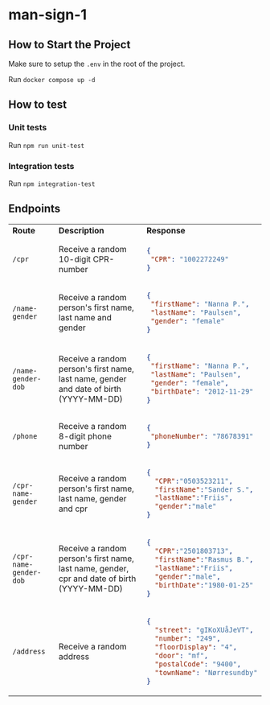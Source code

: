 # man-sign-1

## How to Start the Project

Make sure to setup the `.env` in the root of the project.

Run `docker compose up -d`

## How to test

### Unit tests

Run `npm run unit-test`

### Integration tests

Run `npm integration-test`

## Endpoints

<table>
<tr>
<td> <strong>Route</strong> </td> <td> <strong>Description</strong> </td> <td> <strong>Response</strong> </td>
</tr>
<tr>
<td> <code>/cpr</code> </td>
<td> Receive a random 10-digit CPR-number </td>
<td>

```json
{
 "CPR": "1002272249"
}
```

</td>
</tr>
<tr>
<td> <code>/name-gender</code> </td>
<td> Receive a random person's first name, last name and gender </td>
<td>

```json
{
 "firstName": "Nanna P.",
 "lastName": "Paulsen",
 "gender": "female"
}
```

</td>
</tr>
<tr>
<td> <code>/name-gender-dob</code> </td>
<td> Receive a random person's first name, last name, gender and date of birth (YYYY-MM-DD) </td>
<td>

```json
{
 "firstName": "Nanna P.",
 "lastName": "Paulsen",
 "gender": "female",
 "birthDate": "2012-11-29"
}
```

</td>
</tr>
<tr>
<td> <code>/phone</code> </td>
<td> Receive a random 8-digit phone number </td>
<td>

```json
{
 "phoneNumber": "78678391"
}
```

</td>
</tr>
<tr>
<td> <code>/cpr-name-gender</code> </td>
<td> Receive a random person's first name, last name, gender and cpr </td>
<td>

```json
{
  "CPR":"0503523211",
  "firstName":"Sander S.",
  "lastName":"Friis",
  "gender":"male"
}
```

</td>
</tr>
<tr>
<td> <code>/cpr-name-gender-dob</code> </td>
<td> Receive a random person's first name, last name, gender, cpr and date of birth (YYYY-MM-DD) </td>
<td>

```json
{
  "CPR":"2501803713",
  "firstName":"Rasmus B.",
  "lastName":"Friis",
  "gender":"male",
  "birthDate":"1980-01-25"
}
```

<tr>
<td><code>/address</code></td>
<td>Receive a random address</td>
<td>

```json
{
  "street": "gIKoXUåJeVT",
  "number": "249",
  "floorDisplay": "4",
  "door": "mf",
  "postalCode": "9400",
  "townName": "Nørresundby"
}
```

</td>
</tr>

</td>
</tr>
</td>
</tr>
</table>

